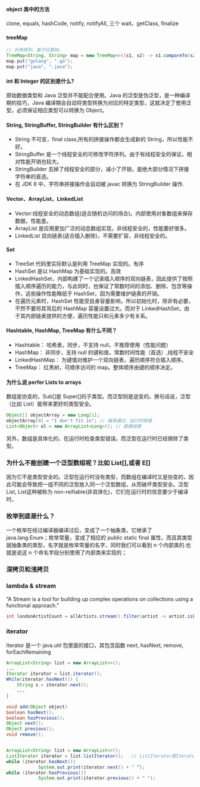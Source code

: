#### object 类中的方法

clone, equals, hashCode, notify, notifyAll, 三个 wait，getClass, finalize

#### treeMap

```java
// 升序排列，基于红黑树。
TreeMap<String, String> map = new TreeMap<>((s1, s2) -> s1.compareTo(s2));
map.put("golang", ".go");
map.put("java", ".java");
```

#### int 和 Integer 的区别是什么?

原始数据类型和 Java 泛型并不能配合使用。Java 的泛型是伪泛型，是一种编译期的技巧，Java 编译期会自动将类型转换为对应的特定类型，这就决定了使用泛型，必须保证相应类型可以转换为 Object。

#### String, StringBuffer, StringBuilder 有什么区别？

- String 不可变，final class,所有的拼接操作都会生成新的 String，所以性能不好。
- StringBuffer 是一个线程安全的可修改字符序列。由于有线程安全的保证，相对性能开销也较大。
- StringBuilder 去掉了线程安全的部分，减小了开销，是绝大部分情况下拼接字符串的首选。
- 在 JDK 8 中，字符串拼接操作会自动被 javac 转换为 StringBuilder 操作.

#### Vector、ArrayList、LinkedList

- Vector:线程安全的动态数组(适合随机访问的场合)。内部使用对象数组来保存数据，性能差。
- ArrayList 是应用更加广泛的动态数组实现，非线程安全的，性能要好很多。
- LinkedList 双向链表(适合插入删除)，不需要扩容，非线程安全的。

#### Set

- TreeSet 代码里实际默认是利用 TreeMap 实现的。有序
- HashSet 是以 HashMap 为基础实现的。高效
- LinkedHashSet，内部构建了一个记录插入顺序的双向链表，因此提供了按照插入顺序遍历的能力，与此同时，也保证了常数时间的添加、删除、包含等操作，这些操作性能略低于 HashSet，因为需要维护链表的开销。
- 在遍历元素时，HashSet 性能受自身容量影响，所以初始化时，除非有必要，不然不要将其背后的 HashMap 容量设置过大。而对于 LinkedHashSet，由于其内部链表提供的方便，遍历性能只和元素多少有关系。

#### Hashtable, HashMap, TreeMap 有什么不同？

- Hashtable： 哈希表，同步，不支持 null，不推荐使用（性能问题）
- HashMap： 非同步，支持 null 的键和值，常数时间性能（首选）,线程不安全
- LinkedHashMap： 为键值对维护一个双向链表，遍历顺序符合插入顺序。
- TreeMap： 红黑树，可顺序访问的 map。整体顺序由键的顺序决定。

#### 为什么说 perfer Lists to arrays

数组是协变的，Sub[]是 Super[]的子类型。而泛型则是逆变的。换句话说，泛型（比如 List）能带来更好的类型安全。

```java
Object[] objectArray = new Long[1];
objectArray[0] = "I don't fit in"; // 编译通过，运行时抛错
List<Object> ol = new ArrayList<Long>(); // 直接抛错
```

另外，数组是具体化的，在运行时检查类型错误。而泛型在运行时已经擦除了类型。

### 为什么不能创建一个泛型数组呢？比如 List<String>[],或者 E[]

因为它不是类型安全的。泛型在运行时没有类型，而数组在编译时又是协变的，因此可能会导致把一组不同的泛型放入同一个泛型数组，从而破坏类型安全。泛型 List<E>, List<String>这种被称为 non-reifiable(非具体化)，它们在运行时的信息要少于编译时。

### 枚举到底是什么？

一个枚举在经过编译器编译过后，变成了一个抽象类，它继承了 java.lang.Enum；枚举常量，变成了相应的 public static final 属性，而且其类型就抽象类的类型，名字就是枚举常量的名字，同时我们可以看到 n 个内部类的.也就是说这 n 个命名字段分别使用了内部类来实现的；

### 深拷贝和浅拷贝

### lambda & stream

“A Stream is a tool for building up complex operations on collections using a functional approach.”

```java
int londonArtistCount = allArtists.stream().filter(artist -> artist.isFrom(“London”)).count();
```

### iterator

Iterator 是一个 java.util 包里面的接口，其包含函数 next, hasNext, remove, forEachRemaining

```java
ArrayList<String> list = new ArrayList<>();
...
Iterator iterator = list.iterator();
While(iterator.hasNext()) {
    String s = iterator.next();
    ...
}

void add(Object object)
boolean hasNext();
boolean hasPrevious();
Object next();
Object previous();
void remove();


ArrayList<String> list = new ArrayList<>();
ListIterator iterator = list.listIterator();   // ListIterator是Iterator的子接口
while (iterator.hasNext())
            System.out.print(iterator.next() + " “);
while (iterator.hasPrevious())
            System.out.print(iterator.previous() + " ");

```
